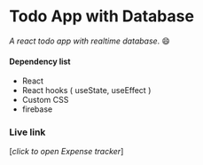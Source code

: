 # Todo App with Database
*A react todo app with realtime database*. :smile:

#### Dependency list
- React
- React hooks ( useState, useEffect )
- Custom CSS
- firebase

### Live link
[*click to open Expense tracker*]  
